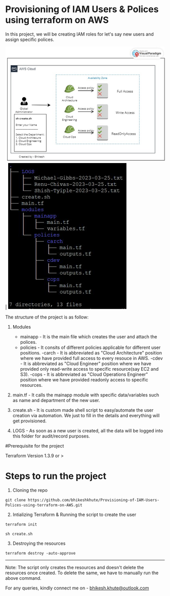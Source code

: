 # Provisioning of IAM Users & Polices using terraform on AWS

In this project, we will be creating IAM roles for let's say new users and assign specific polices. 

![](https://github.com/bhikeshkhute/Provisioning-of-IAM-Users-Polices-using-terraform-on-AWS/blob/master/IAM_Project.jpg) | ![](https://github.com/bhikeshkhute/Provisioning-of-IAM-Users-Polices-using-terraform-on-AWS/blob/master/tree_structure.JPG)

The structure of the project is as follow:

1. Modules
	- mainapp - It is the main file which creates the user and attach the polices.
	- policies - It consits of different policies applicable for different user positions. 
		-carch - It is abbreviated as "Cloud Architecture" position where we have provided full access to every resouce in AWS.
		-cdev - It is abbreviated as "Cloud Engineer" position where we have provided only read-write access to specific resource(say EC2 and S3). 
		-cops - It is abbreviated as "Cloud Operations Engineer" position where we have provided readonly access to specific resources. 

2. main.tf - It calls the mainapp module with specific data/variables such as name and department of the new user.

3. create.sh - It is custom made shell script to easy/automate the user creation via automation. We just to fill in the details and everything will get provisioned. 

4. LOGS - As soon as a new user is created, all the data will be logged into this folder for audit/record purposes.

#Prerequisite for the project

Terraform Version 1.3.9 or >

# Steps to run the project

1. Cloning the repo

```
git clone https://github.com/bhikeshkhute/Provisioning-of-IAM-Users-Polices-using-terraform-on-AWS.git
```

2. Intializing Terraform & Running the script to create the user

```
terraform init
```

```
sh create.sh
```

3. Destroying the resources

```
terraform destroy -auto-approve
```
---
Note: The script only creates the resources and doesn't delete the resources once created. To delete the same, we have to manually run the above command.

For any queries, kindly connect me on - bhikesh.khute@outlook.com
